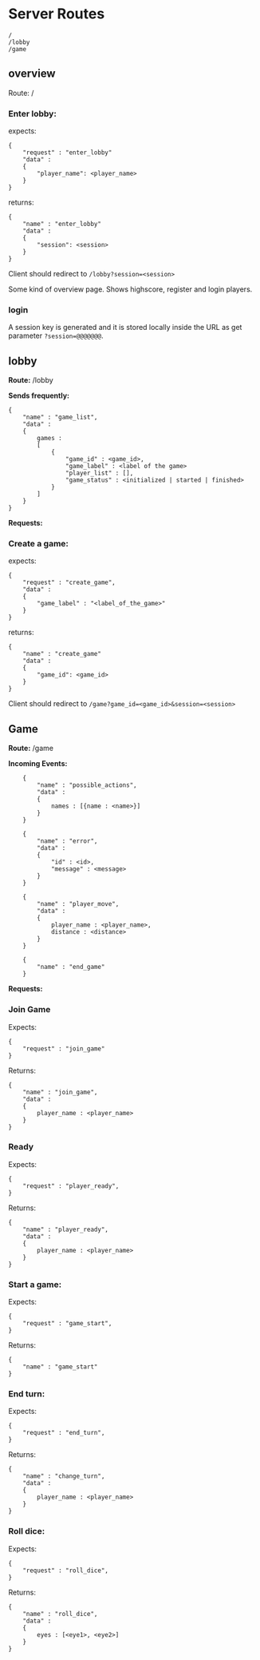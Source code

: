
# Server Routes
```
/
/lobby
/game
```

## overview
Route: /

### Enter lobby:
expects:

    {
        "request" : "enter_lobby"
        "data" :
        {
            "player_name": <player_name>
        }
    }
returns:

    {
        "name" : "enter_lobby"
        "data" :
        {
            "session": <session>
        }
    }

Client should redirect to ```/lobby?session=<session>```

Some kind of overview page. Shows highscore, register and login players.

### login
A session key is generated and it is stored locally inside the URL as get parameter `?session=@@@@@@@`.

## lobby
__Route:__ /lobby

__Sends frequently:__

    {
        "name" : "game_list",
        "data" :
        {
            games :
            [
                {
                    "game_id" : <game_id>,
                    "game_label" : <label of the game>
                    "player_list" : [],
                    "game_status" : <initialized | started | finished>
                }
            ]
        }
    }

__Requests:__
### Create a game:
expects:

    {
        "request" : "create_game",
        "data" :
        {
            "game_label" : "<label_of_the_game>"
        }
    }
returns:

    {
        "name" : "create_game"
        "data" :
        {
            "game_id": <game_id>
        }
    }

Client should redirect to ```/game?game_id=<game_id>&session=<session>```

## Game
__Route:__ /game

__Incoming Events:__
```
    {
        "name" : "possible_actions",
        "data" :
        {
            names : [{name : <name>}]
        }
    }
```
```
    {
        "name" : "error",
        "data" :
        {
            "id" : <id>,
            "message" : <message>
        }
    }
```
```
    {
        "name" : "player_move",
        "data" :
        {
            player_name : <player_name>,
            distance : <distance>
        }
    }
```
```
    {
        "name" : "end_game"
    }
```

__Requests:__
### Join Game
Expects:

    {
        "request" : "join_game"
    }

Returns:

    {
        "name" : "join_game",
        "data" :
        {
            player_name : <player_name>
        }
    }
### Ready
Expects:

    {
        "request" : "player_ready",
    }

Returns:

    {
        "name" : "player_ready",
        "data" :
        {
            player_name : <player_name>
        }
    }

### Start a game:
Expects:

    {
        "request" : "game_start",
    }

Returns:

    {
        "name" : "game_start"
    }

### End turn:
Expects:

    {
        "request" : "end_turn",
    }

Returns:

    {
        "name" : "change_turn",
        "data" :
        {
            player_name : <player_name>
        }
    }

### Roll dice:
Expects:

    {
        "request" : "roll_dice",
    }

Returns:

    {
        "name" : "roll_dice",
        "data" :
        {
            eyes : [<eye1>, <eye2>]
        }
    }
